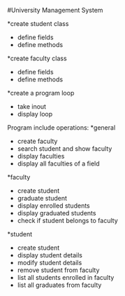 #University Management System

*create student class
* define fields
* define methods

*create faculty class
* define fields
* define methods

*create a program loop
* take inout
* display loop

Program include operations:
*general
* create faculty
* search student and show faculty
* display faculties
* display all faculties of a field

*faculty
* create student
* graduate student
* display enrolled students
* display graduated students
* check if student belongs to faculty

*student
- create student
- display student details
- modify student details
- remove student from faculty
- list all students enrolled in faculty
- list all graduates from faculty

